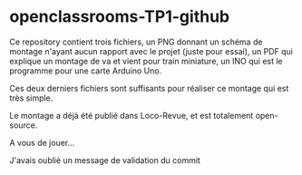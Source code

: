 # openclassrooms-TP1-github
Ce repository contient trois fichiers, un PNG donnant un schéma de montage n'ayant aucun rapport avec le projet (juste pour essai), un PDF qui explique un montage de va et vient pour train miniature, un INO qui est le programme pour une carte Arduino Uno.

Ces deux derniers fichiers sont suffisants pour réaliser ce montage qui est très simple.

Le montage a déjà été publié dans Loco-Revue, et est totalement open-source.

A vous de jouer...

J'avais oublié un message de validation du commit
